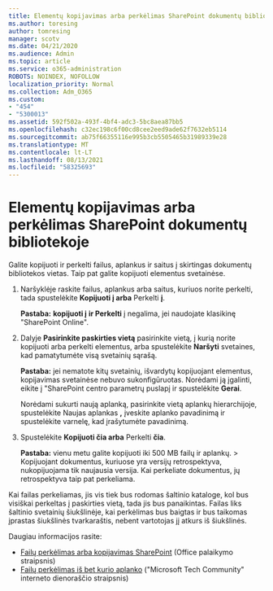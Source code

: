 ```yaml
---
title: Elementų kopijavimas arba perkėlimas SharePoint dokumentų bibliotekoje
ms.author: toresing
author: tomresing
manager: scotv
ms.date: 04/21/2020
ms.audience: Admin
ms.topic: article
ms.service: o365-administration
ROBOTS: NOINDEX, NOFOLLOW
localization_priority: Normal
ms.collection: Adm_O365
ms.custom:
- "454"
- "5300013"
ms.assetid: 592f502a-493f-4bf4-adc3-5bc8aea87bb5
ms.openlocfilehash: c32ec198c6f00cd8cee2eed9ade62f7632eb5114
ms.sourcegitcommit: ab75f66355116e995b3cb5505465b31989339e28
ms.translationtype: MT
ms.contentlocale: lt-LT
ms.lasthandoff: 08/13/2021
ms.locfileid: "58325693"
---
```

# <a name="copy-or-move-items-in-a-sharepoint-document-library"></a>Elementų kopijavimas arba perkėlimas SharePoint dokumentų bibliotekoje

Galite kopijuoti ir perkelti failus, aplankus ir saitus į skirtingas dokumentų bibliotekos vietas. Taip pat galite kopijuoti elementus svetainėse. 
  
1. Naršyklėje raskite failus, aplankus arba saitus, kuriuos norite perkelti, tada spustelėkite **Kopijuoti į arba** Perkelti **į**.

    **Pastaba:** **kopijuoti į** **ir Perkelti** į negalima, jei naudojate klasikinę "SharePoint Online".
  
2. Dalyje **Pasirinkite paskirties vietą** pasirinkite vietą, į kurią norite kopijuoti arba perkelti elementus, arba spustelėkite **Naršyti** svetaines, kad pamatytumėte visą svetainių sąrašą.

    **Pastaba:** jei nematote kitų svetainių, išvardytų kopijuojant elementus, kopijavimas svetainėse nebuvo sukonfigūruotas. Norėdami ją įgalinti, eikite į "SharePoint centro parametrų puslapį ir spustelėkite **Gerai**.
  
    Norėdami sukurti naują aplanką, pasirinkite vietą aplankų hierarchijoje, spustelėkite Naujas aplankas **,** įveskite aplanko pavadinimą ir spustelėkite varnelę, kad įrašytumėte pavadinimą.

3. Spustelėkite **Kopijuoti čia arba** Perkelti **čia**.

    **Pastaba:** vienu metu galite kopijuoti iki 500 MB failų ir aplankų. > Kopijuojant dokumentus, kuriuose yra versijų retrospektyva, nukopijuojama tik naujausia versija. Kai perkeliate dokumentus, jų retrospektyva taip pat perkeliama.
  
 Kai failas perkeliamas, jis vis tiek bus rodomas šaltinio kataloge, kol bus visiškai perkeltas į paskirties vietą, tada jis bus panaikintas. Failas liks šaltinio svetainių šiukšlinėje, kai perkėlimas bus baigtas ir bus taikomas įprastas šiukšlinės tvarkaraštis, nebent vartotojas jį atkurs iš šiukšlinės.

Daugiau informacijos rasite:

 - [Failų perkėlimas arba kopijavimas SharePoint](https://support.office.com/article/move-or-copy-files-in-sharepoint-00e2f483-4df3-46be-a861-1f5f0c1a87bc) (Office palaikymo straipsnis)
 - [Failų perkėlimas iš bet kurio aplanko](https://techcommunity.microsoft.com/t5/Microsoft-SharePoint-Blog/Now-move-files-anywhere-in-Office-365-SharePoint-and-OneDrive/ba-p/146973) ("Microsoft Tech Community" interneto dienoraščio straipsnis)  